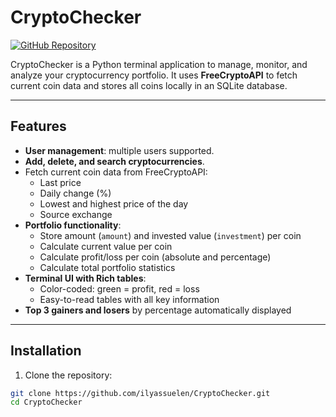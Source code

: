 # CryptoChecker

[![GitHub Repository](https://img.shields.io/badge/GitHub-CryptoChecker-blue?logo=github)](https://github.com/ilyassuelen/CryptoChecker.git)

CryptoChecker is a Python terminal application to manage, monitor, and analyze your cryptocurrency portfolio. It uses **FreeCryptoAPI** to fetch current coin data and stores all coins locally in an SQLite database.

---

## Features

- **User management**: multiple users supported.
- **Add, delete, and search cryptocurrencies**.
- Fetch current coin data from FreeCryptoAPI:
  - Last price
  - Daily change (%)
  - Lowest and highest price of the day
  - Source exchange
- **Portfolio functionality**:
  - Store amount (`amount`) and invested value (`investment`) per coin
  - Calculate current value per coin
  - Calculate profit/loss per coin (absolute and percentage)
  - Calculate total portfolio statistics
- **Terminal UI with Rich tables**:
  - Color-coded: green = profit, red = loss
  - Easy-to-read tables with all key information
- **Top 3 gainers and losers** by percentage automatically displayed

---

## Installation

1. Clone the repository:

```bash
git clone https://github.com/ilyassuelen/CryptoChecker.git
cd CryptoChecker